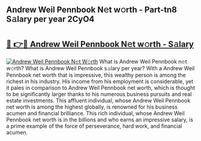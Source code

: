 ## Andrew Weil Pennbook N𝚎t w𝚘rth - Part-tn8 S𝚊lary per year 2CyO4

# <h2><a href="http://gc1sx3t.nevu.top/?p=Andrew+Weil+Pennbook">🔗 👉🔴 Andrew Weil Pennbook N𝚎t w𝚘rth - S𝚊lary</a></h2>

[![Andrew Weil Pennbook N𝚎t W𝚘rth](https://i.imgur.com/Oavwk0R.jpeg)](http://gc1sx3t.nevu.top/?p=Andrew+Weil+Pennbook)
What is Andrew Weil Pennbook n𝚎t w𝚘rth? What is Andrew Weil Pennbook s𝚊lary per year?
With a Andrew Weil Pennbook net worth that is impressive, this wealthy person is among the richest in his industry. His income from his employment is considerable, yet it pales in comparison to Andrew Weil Pennbook net worth, which is thought to be significantly larger thanks to his numerous business pursuits and real estate investments. This affluent individual, whose Andrew Weil Pennbook net worth is among the highest globally, is renowned for his business acumen and financial brilliance. This rich individual, whose Andrew Weil Pennbook net worth is in the billions and who earns an impressive salary, is a prime example of the force of perseverance, hard work, and financial acumen.
